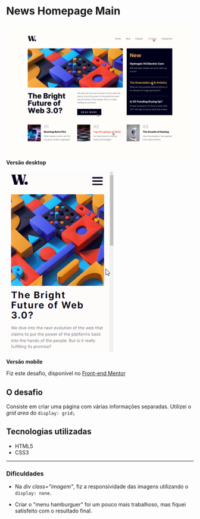 # News Homepage Main

![Projeto pronto versão desktop](./src/design/active-states.jpg)
**Versão desktop**


![Projeto pronto versão mobile](./src/design/projeto-pronto-versao-mobile.gif)

**Versão mobile**

Fiz este desafio, disponível no <a href="https://www.frontendmentor.io?ref=challenge" target="_blank">Front-end Mentor</a>

## O desafio
Consiste em criar uma página com várias informações separadas. Utilizei o *grid area* do `display: grid;`


## Tecnologias utilizadas
- HTML5
- CSS3
___

### Dificuldades

- Na *div class="imagem"*, fiz a responsividade das imagens utilizando o ``display: none``.

- Criar o "menu hamburguer" foi um pouco mais trabalhoso, mas fiquei satisfeito com o resultado final.

